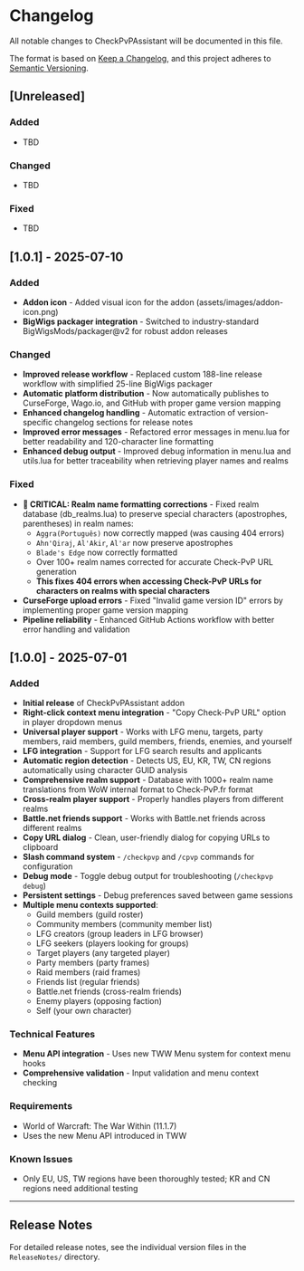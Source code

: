 # Changelog

All notable changes to CheckPvPAssistant will be documented in this file.

The format is based on [Keep a Changelog](https://keepachangelog.com/en/1.0.0/),
and this project adheres to [Semantic Versioning](https://semver.org/spec/v2.0.0.html).

## [Unreleased]

### Added
- TBD

### Changed
- TBD

### Fixed
- TBD

## [1.0.1] - 2025-07-10

### Added
- **Addon icon** - Added visual icon for the addon (assets/images/addon-icon.png)
- **BigWigs packager integration** - Switched to industry-standard BigWigsMods/packager@v2 for robust addon releases

### Changed
- **Improved release workflow** - Replaced custom 188-line release workflow with simplified 25-line BigWigs packager
- **Automatic platform distribution** - Now automatically publishes to CurseForge, Wago.io, and GitHub with proper game version mapping
- **Enhanced changelog handling** - Automatic extraction of version-specific changelog sections for release notes
- **Improved error messages** - Refactored error messages in menu.lua for better readability and 120-character line formatting
- **Enhanced debug output** - Improved debug information in menu.lua and utils.lua for better traceability when retrieving player names and realms

### Fixed
- **🔧 CRITICAL: Realm name formatting corrections** - Fixed realm database (db_realms.lua) to preserve special characters (apostrophes, parentheses) in realm names:
  - `Aggra(Português)` now correctly mapped (was causing 404 errors)
  - `Ahn'Qiraj`, `Al'Akir`, `Al'ar` now preserve apostrophes
  - `Blade's Edge` now correctly formatted
  - Over 100+ realm names corrected for accurate Check-PvP URL generation
  - **This fixes 404 errors when accessing Check-PvP URLs for characters on realms with special characters**
- **CurseForge upload errors** - Fixed "Invalid game version ID" errors by implementing proper game version mapping
- **Pipeline reliability** - Enhanced GitHub Actions workflow with better error handling and validation

## [1.0.0] - 2025-07-01

### Added
- **Initial release** of CheckPvPAssistant addon
- **Right-click context menu integration** - "Copy Check-PvP URL" option in player dropdown menus
- **Universal player support** - Works with LFG menu, targets, party members, raid members, guild members, friends, enemies, and yourself
- **LFG integration** - Support for LFG search results and applicants
- **Automatic region detection** - Detects US, EU, KR, TW, CN regions automatically using character GUID analysis
- **Comprehensive realm support** - Database with 1000+ realm name translations from WoW internal format to Check-PvP.fr format
- **Cross-realm player support** - Properly handles players from different realms
- **Battle.net friends support** - Works with Battle.net friends across different realms
- **Copy URL dialog** - Clean, user-friendly dialog for copying URLs to clipboard
- **Slash command system** - `/checkpvp` and `/cpvp` commands for configuration
- **Debug mode** - Toggle debug output for troubleshooting (`/checkpvp debug`)
- **Persistent settings** - Debug preferences saved between game sessions
- **Multiple menu contexts supported**:
  - Guild members (guild roster)
  - Community members (community member list)
  - LFG creators (group leaders in LFG browser)
  - LFG seekers (players looking for groups)
  - Target players (any targeted player)
  - Party members (party frames)
  - Raid members (raid frames)
  - Friends list (regular friends)
  - Battle.net friends (cross-realm friends)
  - Enemy players (opposing faction)
  - Self (your own character)

### Technical Features
- **Menu API integration** - Uses new TWW Menu system for context menu hooks
- **Comprehensive validation** - Input validation and menu context checking

### Requirements
- World of Warcraft: The War Within (11.1.7)
- Uses the new Menu API introduced in TWW

### Known Issues
- Only EU, US, TW regions have been thoroughly tested; KR and CN regions need additional testing

---

## Release Notes

For detailed release notes, see the individual version files in the `ReleaseNotes/` directory. 